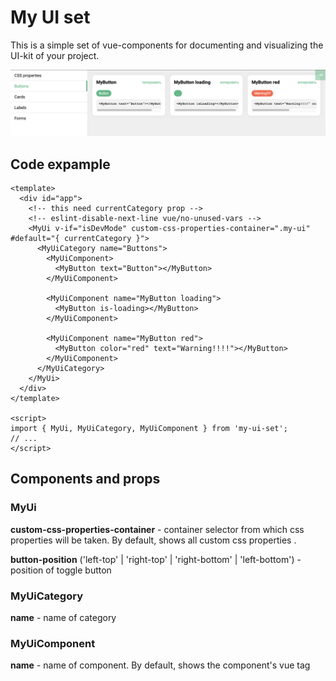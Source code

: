 # My UI set
This is a simple set of vue-components for documenting and visualizing the UI-kit of your project.

![interface screen](./images/interface.png)

## Code expample

```vue
<template>
  <div id="app">
    <!-- this need currentCategory prop -->
    <!-- eslint-disable-next-line vue/no-unused-vars -->
    <MyUi v-if="isDevMode" custom-css-properties-container=".my-ui" #default="{ currentCategory }">
      <MyUiCategory name="Buttons">
        <MyUiComponent>
          <MyButton text="Button"></MyButton>
        </MyUiComponent>

        <MyUiComponent name="MyButton loading">
          <MyButton is-loading></MyButton>
        </MyUiComponent>

        <MyUiComponent name="MyButton red">
          <MyButton color="red" text="Warning!!!!"></MyButton>
        </MyUiComponent>
      </MyUiCategory>
    </MyUi>
  </div>
</template>

<script>
import { MyUi, MyUiCategory, MyUiComponent } from 'my-ui-set';
// ...
</script>
```

## Components and props
### MyUi

**custom-css-properties-container** - container selector from which css properties will be taken.
By default, shows all custom css properties .

**button-position** ('left-top' | 'right-top' | 'right-bottom' | 'left-bottom') - position of toggle button 

### MyUiCategory
**name** - name of category

### MyUiComponent
**name** - name of component. By default, shows the component's vue tag 
